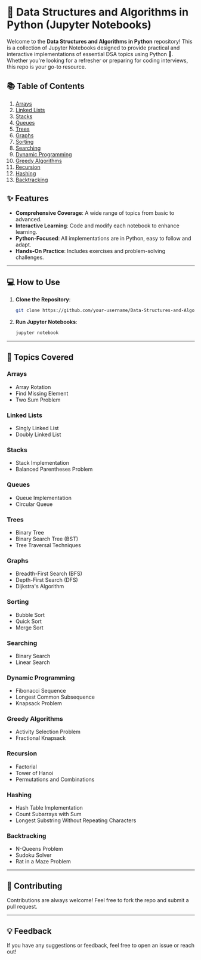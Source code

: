 # 🧠 Data Structures and Algorithms in Python (Jupyter Notebooks)

Welcome to the **Data Structures and Algorithms in Python** repository! This is a collection of Jupyter Notebooks designed to provide practical and interactive implementations of essential DSA topics using Python 🐍. Whether you're looking for a refresher or preparing for coding interviews, this repo is your go-to resource.

## 📚 **Table of Contents**

1. [Arrays](#arrays)
2. [Linked Lists](#linked-lists)
3. [Stacks](#stacks)
4. [Queues](#queues)
5. [Trees](#trees)
6. [Graphs](#graphs)
7. [Sorting](#sorting)
8. [Searching](#searching)
9. [Dynamic Programming](#dynamic-programming)
10. [Greedy Algorithms](#greedy-algorithms)
11. [Recursion](#recursion)
12. [Hashing](#hashing)
13. [Backtracking](#backtracking)

## ✨ **Features**

- **Comprehensive Coverage**: A wide range of topics from basic to advanced.
- **Interactive Learning**: Code and modify each notebook to enhance learning.
- **Python-Focused**: All implementations are in Python, easy to follow and adapt.
- **Hands-On Practice**: Includes exercises and problem-solving challenges.

---

## 💻 **How to Use**

1. **Clone the Repository**:
    ```bash
    git clone https://github.com/your-username/Data-Structures-and-Algorithms-Python-Notebooks.git
    ```

2. **Run Jupyter Notebooks**:
    ```bash
    jupyter notebook
    ```

---

## 📝 **Topics Covered**

### Arrays
- Array Rotation
- Find Missing Element
- Two Sum Problem

### Linked Lists
- Singly Linked List
- Doubly Linked List

### Stacks
- Stack Implementation
- Balanced Parentheses Problem

### Queues
- Queue Implementation
- Circular Queue

### Trees
- Binary Tree
- Binary Search Tree (BST)
- Tree Traversal Techniques

### Graphs
- Breadth-First Search (BFS)
- Depth-First Search (DFS)
- Dijkstra's Algorithm

### Sorting
- Bubble Sort
- Quick Sort
- Merge Sort

### Searching
- Binary Search
- Linear Search

### Dynamic Programming
- Fibonacci Sequence
- Longest Common Subsequence
- Knapsack Problem

### Greedy Algorithms
- Activity Selection Problem
- Fractional Knapsack

### Recursion
- Factorial
- Tower of Hanoi
- Permutations and Combinations

### Hashing
- Hash Table Implementation
- Count Subarrays with Sum
- Longest Substring Without Repeating Characters

### Backtracking
- N-Queens Problem
- Sudoku Solver
- Rat in a Maze Problem

---

## 👥 **Contributing**

Contributions are always welcome! Feel free to fork the repo and submit a pull request.

---

## 💡 **Feedback**

If you have any suggestions or feedback, feel free to open an issue or reach out!

